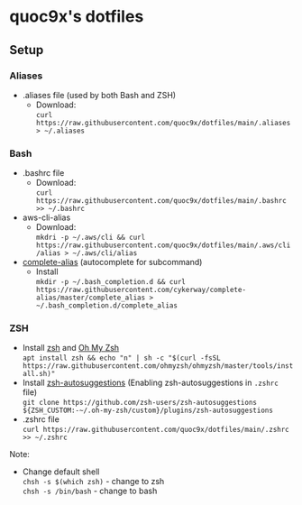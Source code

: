 # quoc9x's dotfiles
## Setup

### Aliases
- .aliases file (used by both Bash and ZSH)
  - Download:    
  `curl https://raw.githubusercontent.com/quoc9x/dotfiles/main/.aliases > ~/.aliases`

### Bash
- .bashrc file
  - Download:   
  `curl https://raw.githubusercontent.com/quoc9x/dotfiles/main/.bashrc >> ~/.bashrc`
- aws-cli-alias
  - Download:   
  `mkdri -p ~/.aws/cli && curl https://raw.githubusercontent.com/quoc9x/dotfiles/main/.aws/cli/alias > ~/.aws/cli/alias`
- [complete-alias](https://github.com/cykerway/complete-alias) (autocomplete for subcommand)
  - Install   
  `mkdir -p ~/.bash_completion.d && curl https://raw.githubusercontent.com/cykerway/complete-alias/master/complete_alias > ~/.bash_completion.d/complete_alias`

### ZSH
- Install [zsh](https://github.com/ohmyzsh/ohmyzsh/wiki/Installing-ZSH) and [Oh My Zsh](https://github.com/ohmyzsh/ohmyzsh)   
`apt install zsh && echo "n" | sh -c "$(curl -fsSL https://raw.githubusercontent.com/ohmyzsh/ohmyzsh/master/tools/install.sh)"`
- Install [zsh-autosuggestions](https://github.com/zsh-users/zsh-autosuggestions/blob/master/INSTALL.md) (Enabling zsh-autosuggestions in `.zshrc` file)    
`git clone https://github.com/zsh-users/zsh-autosuggestions ${ZSH_CUSTOM:-~/.oh-my-zsh/custom}/plugins/zsh-autosuggestions`
- .zshrc file   
`curl https://raw.githubusercontent.com/quoc9x/dotfiles/main/.zshrc >> ~/.zshrc`


Note:   
- Change default shell   
`chsh -s $(which zsh)` - change to zsh   
`chsh -s /bin/bash` - change to bash